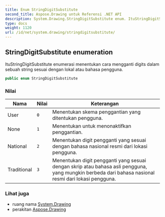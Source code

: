 ```yaml
---
title: Enum StringDigitSubstitute
second_title: Aspose.Drawing untuk Referensi .NET API
description: System.Drawing.StringDigitSubstitute enum. ItuStringDigitSubstitute enumerasi menentukan cara mengganti digits dalam sebuah string sesuai dengan lokal atau bahasa pengguna.
type: docs
weight: 1120
url: /id/net/system.drawing/stringdigitsubstitute/
---
```

## StringDigitSubstitute enumeration

ItuStringDigitSubstitute enumerasi menentukan cara mengganti digits dalam sebuah string sesuai dengan lokal atau bahasa pengguna.

```csharp
public enum StringDigitSubstitute
```

### Nilai

| Nama | Nilai | Keterangan |
| --- | --- | --- |
| User | `0` | Menentukan skema penggantian yang ditentukan pengguna. |
| None | `1` | Menentukan untuk menonaktifkan penggantian. |
| National | `2` | Menentukan digit pengganti yang sesuai dengan bahasa nasional resmi dari lokasi pengguna. |
| Traditional | `3` | Menentukan digit pengganti yang sesuai dengan skrip atau bahasa asli pengguna, yang mungkin berbeda dari bahasa nasional resmi dari lokasi pengguna. |

### Lihat juga

* ruang nama [System.Drawing](../../system.drawing/)
* perakitan [Aspose.Drawing](../../)


